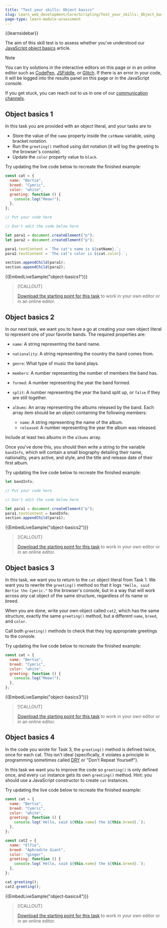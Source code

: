```yaml
---
title: "Test your skills: Object basics"
slug: Learn_web_development/Core/Scripting/Test_your_skills:_Object_basics
page-type: learn-module-assessment
---
```


{{learnsidebar}}

The aim of this skill test is to assess whether you've understood our [JavaScript object basics](/en-US/docs/Learn_web_development/Core/Scripting/Object_basics) article.

> [!NOTE]
> You can try solutions in the interactive editors on this page or in an online editor such as [CodePen](https://codepen.io/), [JSFiddle](https://jsfiddle.net/), or [Glitch](https://glitch.com/).
> If there is an error in your code, it will be logged into the results panel on this page or in the JavaScript console.
>
> If you get stuck, you can reach out to us in one of our [communication channels](/en-US/docs/MDN/Community/Communication_channels).

## Object basics 1

In this task you are provided with an object literal, and your tasks are to

- Store the value of the `name` property inside the `catName` variable, using bracket notation.
- Run the `greeting()` method using dot notation (it will log the greeting to the browser's console).
- Update the `color` property value to `black`.

Try updating the live code below to recreate the finished example:

```js live-sample___object-basics1
const cat = {
  name: "Bertie",
  breed: "Cymric",
  color: "white",
  greeting: function () {
    console.log("Meow!");
  },
};

// Put your code here

// Don't edit the code below here

let para1 = document.createElement("p");
let para2 = document.createElement("p");

para1.textContent = `The cat's name is ${catName}.`;
para2.textContent = `The cat's color is ${cat.color}.`;

section.appendChild(para1);
section.appendChild(para2);
```

{{EmbedLiveSample("object-basics1")}}

> [!CALLOUT]
>
> [Download the starting point for this task](https://github.com/mdn/learning-area/blob/main/javascript/oojs/tasks/object-basics/object-basics1-download.html) to work in your own editor or in an online editor.

## Object basics 2

In our next task, we want you to have a go at creating your own object literal to represent one of your favorite bands. The required properties are:

- `name`: A string representing the band name.
- `nationality`: A string representing the country the band comes from.
- `genre`: What type of music the band plays.
- `members`: A number representing the number of members the band has.
- `formed`: A number representing the year the band formed.
- `split`: A number representing the year the band split up, or `false` if they are still together.
- `albums`: An array representing the albums released by the band. Each array item should be an object containing the following members:

  - `name`: A string representing the name of the album.
  - `released`: A number representing the year the album was released.

Include at least two albums in the `albums` array.

Once you've done this, you should then write a string to the variable `bandInfo`, which will contain a small biography detailing their name, nationality, years active, and style, and the title and release date of their first album.

Try updating the live code below to recreate the finished example:

```js live-sample___object-basics2
let bandInfo;

// Put your code here

// Don't edit the code below here

let para1 = document.createElement("p");
para1.textContent = bandInfo;
section.appendChild(para1);
```

{{EmbedLiveSample("object-basics2")}}

> [!CALLOUT]
>
> [Download the starting point for this task](https://github.com/mdn/learning-area/blob/main/javascript/oojs/tasks/object-basics/object-basics2-download.html) to work in your own editor or in an online editor.

## Object basics 3

In this task, we want you to return to the `cat` object literal from Task 1. We want you to rewrite the `greeting()` method so that it logs `"Hello, said Bertie the Cymric."` to the browser's console, but in a way that will work across _any_ cat object of the same structure, regardless of its name or breed.

When you are done, write your own object called `cat2`, which has the same structure, exactly the same `greeting()` method, but a different `name`, `breed`, and `color`.

Call both `greeting()` methods to check that they log appropriate greetings to the console.

Try updating the live code below to recreate the finished example:

```js live-sample___object-basics3
const cat = {
  name: "Bertie",
  breed: "Cymric",
  color: "white",
  greeting: function () {
    console.log("Meow!");
  },
};
```

{{EmbedLiveSample("object-basics3")}}

> [!CALLOUT]
>
> [Download the starting point for this task](https://github.com/mdn/learning-area/blob/main/javascript/oojs/tasks/object-basics/object-basics3-download.html) to work in your own editor or in an online editor.

## Object basics 4

In the code you wrote for Task 3, the `greeting()` method is defined twice, once for each cat. This isn't ideal (specifically, it violates a principle in programming sometimes called [DRY](https://en.wikipedia.org/wiki/Don%27t_repeat_yourself) or "Don't Repeat Yourself").

In this task we want you to improve the code so `greeting()` is only defined once, and every `cat` instance gets its own `greeting()` method. Hint: you should use a JavaScript constructor to create `cat` instances.

Try updating the live code below to recreate the finished example:

```js live-sample___object-basics4
const cat = {
  name: "Bertie",
  breed: "Cymric",
  color: "white",
  greeting: function () {
    console.log(`Hello, said ${this.name} the ${this.breed}.`);
  },
};

const cat2 = {
  name: "Elfie",
  breed: "Aphrodite Giant",
  color: "ginger",
  greeting: function () {
    console.log(`Hello, said ${this.name} the ${this.breed}.`);
  },
};

cat.greeting();
cat2.greeting();
```

{{EmbedLiveSample("object-basics4")}}

> [!CALLOUT]
>
> [Download the starting point for this task](https://github.com/mdn/learning-area/blob/main/javascript/oojs/tasks/object-basics/object-basics4-download.html) to work in your own editor or in an online editor.
